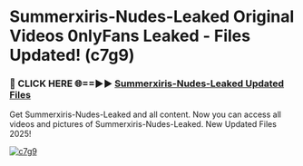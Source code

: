 # Summerxiris-Nudes-Leaked Original Videos 0nlyFans Leaked - Files Updated! (c7g9)

<h3>🔴 CLICK HERE 🌐==►► <a href="https://tinyurl.com/yc6ubb5a" rel="nofollow">Summerxiris-Nudes-Leaked Updated Files</a></h3>

Get Summerxiris-Nudes-Leaked and all content. Now you can access all videos and pictures of Summerxiris-Nudes-Leaked. New Updated Files 2025!

[![c7g9](https://i.imgur.com/7eu0CRL.gif)](https://tinyurl.com/yc6ubb5a)
